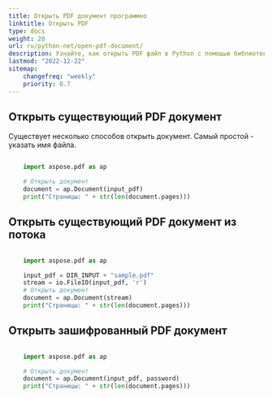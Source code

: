 ```yaml
---
title: Открыть PDF документ программно
linktitle: Открыть PDF
type: docs
weight: 20
url: ru/python-net/open-pdf-document/
description: Узнайте, как открыть PDF файл в Python с помощью библиотеки Aspose.PDF для Python через .NET. Вы можете открыть существующий PDF, документ из потока, и зашифрованный PDF документ.
lastmod: "2022-12-22"
sitemap:
    changefreq: "weekly"
    priority: 0.7
---
```


## Открыть существующий PDF документ

Существует несколько способов открыть документ. Самый простой - указать имя файла.

```python

    import aspose.pdf as ap

    # Открыть документ
    document = ap.Document(input_pdf)
    print("Страницы: " + str(len(document.pages)))
```

## Открыть существующий PDF документ из потока

```python

    import aspose.pdf as ap

    input_pdf = DIR_INPUT + "sample.pdf"
    stream = io.FileIO(input_pdf, 'r')
    # Открыть документ
    document = ap.Document(stream)
    print("Страницы: " + str(len(document.pages)))
```

## Открыть зашифрованный PDF документ

```python

    import aspose.pdf as ap

    # Открыть документ
    document = ap.Document(input_pdf, password)
    print("Страницы: " + str(len(document.pages)))
```